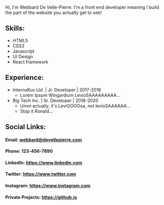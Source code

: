 Hi, I'm Webbard De Velle-Pierre. I'm a front end developer meaning I build the part of the website you actually get to see!
## Skills:
* HTML5
* CSS3
* Javascript
* UI Design
* React framework

## Experience:
* InternsRus Ltd. | Jr. Developer | 2017-2018
  * Lorem Ipsum Wingardium LevioSAAAAAAAAA...
* Big Tech Inc. | Sr. Developer | 2018-2020
  * Umm actually, it's LeviOOOOsa, not levioSAAAAAA...
  * Stop it Ronald...

## Social Links:
#### Email: webbard@devellepierre.com
#### Phone: 123-456-7890
#### LinkedIn: https://www.linkedin.com
#### Twitter: https://www.twitter.com
#### Instagram: https://www.instagram.com
#### Private Projects: https://github.io